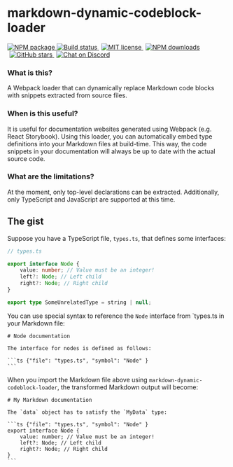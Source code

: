 # markdown-dynamic-codeblock-loader

<p>
  <a href="https://www.npmjs.com/package/markdown-dynamic-codeblock-loader" target="_blank">
    <img alt="NPM package" src="https://img.shields.io/npm/v/markdown-dynamic-codeblock-loader.svg">
  </a>
  <a href="https://travis-ci.com/github/TimboKZ/markdown-dynamic-codeblock-loader" target="_blank">
    <img alt="Build status" src="https://travis-ci.com/TimboKZ/markdown-dynamic-codeblock-loader.svg?branch=master">
  </a>
  <a href="https://tldrlegal.com/license/mit-license" style="margin-left: 5px;" target="_blank">
    <img alt="MIT license" src="https://img.shields.io/npm/l/markdown-dynamic-codeblock-loader">
  </a>
  <a href="https://www.npmjs.com/package/markdown-dynamic-codeblock-loader" style="margin-left: 5px;" target="_blank">
    <img alt="NPM downloads" src="https://img.shields.io/npm/dt/markdown-dynamic-codeblock-loader">
  </a>
  <a href="https://github.com/TimboKZ/markdown-dynamic-codeblock-loader" style="margin-left: 5px;" target="_blank">
    <img alt="GitHub stars" src="https://img.shields.io/github/stars/TimboKZ/markdown-dynamic-codeblock-loader">
  </a>
  <a href="https://discord.gg/HT4ttdQ" style="margin-left: 5px;" target="_blank">
    <img alt="Chat on Discord" src="https://img.shields.io/discord/696033621986770957?label=Chat%20on%20Discord">
  </a>
</p>

### What is this?

A Webpack loader that can dynamically replace Markdown code blocks with snippets
extracted from source files.

### When is this useful?

It is useful for documentation websites generated using Webpack (e.g. React Storybook).
Using this loader, you can automatically embed type definitions into your Markdown files
at build-time. This way, the code snippets in your documentation will always be up to
date with the actual source code.

### What are the limitations?

At the moment, only top-level declarations can be extracted.
Additionally, only TypeScript and JavaScript are supported at this time.

## The gist

Suppose you have a TypeScript file, `types.ts`, that defines some interfaces:

```ts
// types.ts

export interface Node {
    value: number; // Value must be an integer!
    left?: Node; // Left child
    right?: Node; // Right child
}

export type SomeUnrelatedType = string | null;
```

You can use special syntax to reference the `Node` interface from `types.ts in your
Markdown file:

    # Node documentation

    The interface for nodes is defined as follows:

    ```ts {"file": "types.ts", "symbol": "Node" }
    ```

When you import the Markdown file above using `markdown-dynamic-codeblock-loader`, the
transformed Markdown output will become:

    # My Markdown documentation

    The `data` object has to satisfy the `MyData` type:

    ```ts {"file": "types.ts", "symbol": "Node" }
    export interface Node {
        value: number; // Value must be an integer!
        left?: Node; // Left child
        right?: Node; // Right child
    }
    ```
